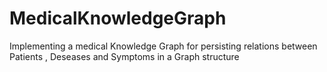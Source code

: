 # MedicalKnowledgeGraph
Implementing a medical Knowledge Graph for persisting relations between Patients , Deseases and Symptoms in a Graph structure
